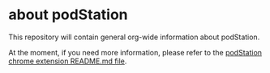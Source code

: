 # about podStation

This repository will contain general org-wide information about podStation.

At the moment, if you need more information, please refer to the [podStation chrome extension README.md file](https://github.com/podStation/podStation/blob/master/README.md).

